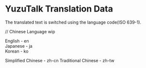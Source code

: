 # YuzuTalk Translation Data

The translated text is switched using the language code(ISO 639-1).

// Chinese Language wip

English - en  
Japanese - ja  
Korean - ko  

Simplified Chinese - zh-cn
Traditional Chinese - zh-tw
